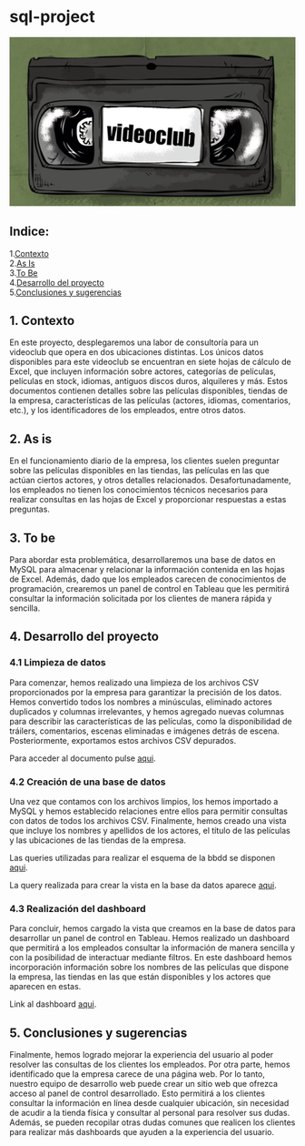 # sql-project

![](https://github.com/Lidiavf1912/sql-project/blob/main/imagenes/imagen%20cabecera%20readme.jpg)

## Indice:
1.[Contexto](#Contexto)\
2.[As Is](#As-Is)\
3.[To Be](#To-Be)\
4.[Desarrollo del proyecto](#Desarrollo_del_proyecto)\
5.[Conclusiones y sugerencias](#Conclusiones_y_sugerencias)

## 1. Contexto <a name="Contexto"/>
En este proyecto, desplegaremos una labor de consultoría para un videoclub que opera en dos ubicaciones distintas. Los únicos datos disponibles para este videoclub se encuentran en siete hojas de cálculo de Excel, que incluyen información sobre actores, categorías de películas, películas en stock, idiomas, antiguos discos duros, alquileres y más. Estos documentos contienen detalles sobre las películas disponibles, tiendas de la empresa, características de las películas (actores, idiomas, comentarios, etc.), y los identificadores de los empleados, entre otros datos.

## 2. As is <a name="As-Is"/>
En el funcionamiento diario de la empresa, los clientes suelen preguntar sobre las películas disponibles en las tiendas, las películas en las que actúan ciertos actores, y otros detalles relacionados. Desafortunadamente, los empleados no tienen los conocimientos técnicos necesarios para realizar consultas en las hojas de Excel y proporcionar respuestas a estas preguntas.

## 3. To be <a name="To-Be"/>
Para abordar esta problemática, desarrollaremos una base de datos en MySQL para almacenar y relacionar la información contenida en las hojas de Excel. Además, dado que los empleados carecen de conocimientos de programación, crearemos un panel de control en Tableau que les permitirá consultar la información solicitada por los clientes de manera rápida y sencilla.

## 4. Desarrollo del proyecto <a name="Desarrollo_del_proyecto"/>

### 4.1 Limpieza de datos
Para comenzar, hemos realizado una limpieza de los archivos CSV proporcionados por la empresa para garantizar la precisión de los datos. Hemos convertido todos los nombres a minúsculas, eliminado actores duplicados y columnas irrelevantes, y hemos agregado nuevas columnas para describir las características de las películas, como la disponibilidad de tráilers, comentarios, escenas eliminadas e imágenes detrás de escena. Posteriormente, exportamos estos archivos CSV depurados.

Para acceder al documento pulse [aqui](https://github.com/Lidiavf1912/sql-project/blob/main/python/limpieza%20csvs.ipynb).

### 4.2 Creación de una base de datos
Una vez que contamos con los archivos limpios, los hemos importado a MySQL y hemos establecido relaciones entre ellos para permitir consultas con datos de todos los archivos CSV. Finalmente, hemos creado una vista que incluye los nombres y apellidos de los actores, el título de las películas y las ubicaciones de las tiendas de la empresa.

Las queries utilizadas para realizar el esquema de la bbdd se disponen [aqui](https://github.com/Lidiavf1912/sql-project/blob/main/mysql/esquema%20y%20relaciones%20bbdd.txt).

La query realizada para crear la vista en la base da datos aparece [aqui](https://github.com/Lidiavf1912/sql-project/blob/main/mysql/query%20vista%20bbdd.txt).

### 4.3 Realización del dashboard
Para concluir, hemos cargado la vista que creamos en la base de datos para desarrollar un panel de control en Tableau. Hemos realizado un dashboard que permitirá a los empleados consultar la información de manera sencilla y con la posibilidad de interactuar mediante filtros. En este dashboard hemos incorporación información sobre los nombres de las películas que dispone la empresa, las tiendas en las que están disponibles y los actores que aparecen en estas.

Link al dashboard [aqui](https://public.tableau.com/app/profile/lidia.vi.uales/viz/stockdepeliculasvideoclub/Dashboard1?publish=yes).

## 5. Conclusiones y sugerencias <a name="Conclusiones_y_sugerencias"/>
Finalmente, hemos logrado mejorar la experiencia del usuario al poder resolver las consultas de los clientes los empleados.
Por otra parte, hemos identificado que la empresa carece de una página web. Por lo tanto, nuestro equipo de desarrollo web puede crear un sitio web que ofrezca acceso al panel de control desarrollado. Esto permitirá a los clientes consultar la información en línea desde cualquier ubicación, sin necesidad de acudir a la tienda física y consultar al personal para resolver sus dudas. Además, se pueden recopilar otras dudas comunes que realicen los clientes para realizar más dashboards que ayuden a la experiencia del usuario.






